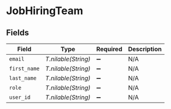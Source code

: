 # JobHiringTeam


## Fields

| Field               | Type                | Required            | Description         |
| ------------------- | ------------------- | ------------------- | ------------------- |
| `email`             | *T.nilable(String)* | :heavy_minus_sign:  | N/A                 |
| `first_name`        | *T.nilable(String)* | :heavy_minus_sign:  | N/A                 |
| `last_name`         | *T.nilable(String)* | :heavy_minus_sign:  | N/A                 |
| `role`              | *T.nilable(String)* | :heavy_minus_sign:  | N/A                 |
| `user_id`           | *T.nilable(String)* | :heavy_minus_sign:  | N/A                 |